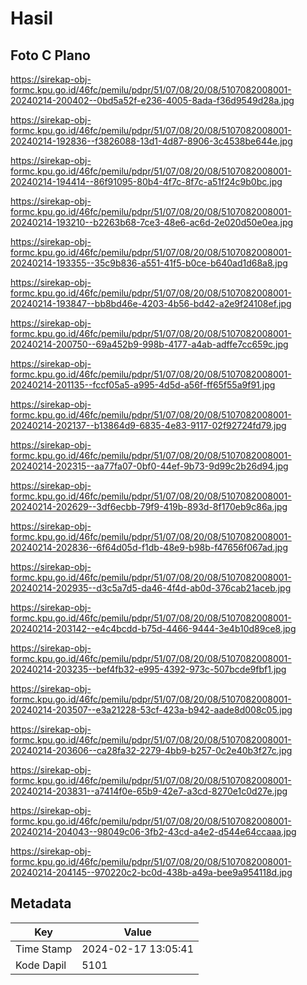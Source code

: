 # Hasil

## Foto C Plano

https://sirekap-obj-formc.kpu.go.id/46fc/pemilu/pdpr/51/07/08/20/08/5107082008001-20240214-200402--0bd5a52f-e236-4005-8ada-f36d9549d28a.jpg

https://sirekap-obj-formc.kpu.go.id/46fc/pemilu/pdpr/51/07/08/20/08/5107082008001-20240214-192836--f3826088-13d1-4d87-8906-3c4538be644e.jpg

https://sirekap-obj-formc.kpu.go.id/46fc/pemilu/pdpr/51/07/08/20/08/5107082008001-20240214-194414--86f91095-80b4-4f7c-8f7c-a51f24c9b0bc.jpg

https://sirekap-obj-formc.kpu.go.id/46fc/pemilu/pdpr/51/07/08/20/08/5107082008001-20240214-193210--b2263b68-7ce3-48e6-ac6d-2e020d50e0ea.jpg

https://sirekap-obj-formc.kpu.go.id/46fc/pemilu/pdpr/51/07/08/20/08/5107082008001-20240214-193355--35c9b836-a551-41f5-b0ce-b640ad1d68a8.jpg

https://sirekap-obj-formc.kpu.go.id/46fc/pemilu/pdpr/51/07/08/20/08/5107082008001-20240214-193847--bb8bd46e-4203-4b56-bd42-a2e9f24108ef.jpg

https://sirekap-obj-formc.kpu.go.id/46fc/pemilu/pdpr/51/07/08/20/08/5107082008001-20240214-200750--69a452b9-998b-4177-a4ab-adffe7cc659c.jpg

https://sirekap-obj-formc.kpu.go.id/46fc/pemilu/pdpr/51/07/08/20/08/5107082008001-20240214-201135--fccf05a5-a995-4d5d-a56f-ff65f55a9f91.jpg

https://sirekap-obj-formc.kpu.go.id/46fc/pemilu/pdpr/51/07/08/20/08/5107082008001-20240214-202137--b13864d9-6835-4e83-9117-02f92724fd79.jpg

https://sirekap-obj-formc.kpu.go.id/46fc/pemilu/pdpr/51/07/08/20/08/5107082008001-20240214-202315--aa77fa07-0bf0-44ef-9b73-9d99c2b26d94.jpg

https://sirekap-obj-formc.kpu.go.id/46fc/pemilu/pdpr/51/07/08/20/08/5107082008001-20240214-202629--3df6ecbb-79f9-419b-893d-8f170eb9c86a.jpg

https://sirekap-obj-formc.kpu.go.id/46fc/pemilu/pdpr/51/07/08/20/08/5107082008001-20240214-202836--6f64d05d-f1db-48e9-b98b-f47656f067ad.jpg

https://sirekap-obj-formc.kpu.go.id/46fc/pemilu/pdpr/51/07/08/20/08/5107082008001-20240214-202935--d3c5a7d5-da46-4f4d-ab0d-376cab21aceb.jpg

https://sirekap-obj-formc.kpu.go.id/46fc/pemilu/pdpr/51/07/08/20/08/5107082008001-20240214-203142--e4c4bcdd-b75d-4466-9444-3e4b10d89ce8.jpg

https://sirekap-obj-formc.kpu.go.id/46fc/pemilu/pdpr/51/07/08/20/08/5107082008001-20240214-203235--bef4fb32-e995-4392-973c-507bcde9fbf1.jpg

https://sirekap-obj-formc.kpu.go.id/46fc/pemilu/pdpr/51/07/08/20/08/5107082008001-20240214-203507--e3a21228-53cf-423a-b942-aade8d008c05.jpg

https://sirekap-obj-formc.kpu.go.id/46fc/pemilu/pdpr/51/07/08/20/08/5107082008001-20240214-203606--ca28fa32-2279-4bb9-b257-0c2e40b3f27c.jpg

https://sirekap-obj-formc.kpu.go.id/46fc/pemilu/pdpr/51/07/08/20/08/5107082008001-20240214-203831--a7414f0e-65b9-42e7-a3cd-8270e1c0d27e.jpg

https://sirekap-obj-formc.kpu.go.id/46fc/pemilu/pdpr/51/07/08/20/08/5107082008001-20240214-204043--98049c06-3fb2-43cd-a4e2-d544e64ccaaa.jpg

https://sirekap-obj-formc.kpu.go.id/46fc/pemilu/pdpr/51/07/08/20/08/5107082008001-20240214-204145--970220c2-bc0d-438b-a49a-bee9a954118d.jpg


## Metadata

| Key        | Value               |
| ---------- | ------------------- |
| Time Stamp | 2024-02-17 13:05:41 |
| Kode Dapil | 5101                |



